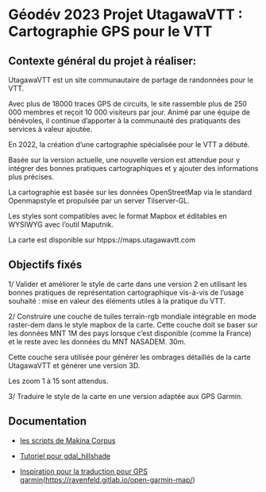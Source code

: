 # Géodév 2023 Projet UtagawaVTT : Cartographie GPS pour le VTT

## Contexte général du projet à réaliser:

UtagawaVTT est un site communautaire de partage de randonnées pour le VTT.

Avec plus de 18000 traces GPS de circuits, le site rassemble plus de 250 000 membres et reçoit 10 000 visiteurs par jour. Animé par une équipe de bénévoles, il continue d’apporter à la communauté des pratiquants des services à valeur ajoutée.

En 2022, la création d’une cartographie spécialisée pour le VTT a débuté.

Basée sur la version actuelle, une nouvelle version est attendue pour y intégrer des bonnes pratiques cartographiques et y ajouter des informations plus précises.

La cartographie est basée sur les données OpenStreetMap via le standard Openmapstyle et propulsée par un server Tilserver-GL.

Les styles sont compatibles avec le format Mapbox et éditables en WYSIWYG avec l’outil Maputnik.

La carte est disponible sur htpps://maps.utagawavtt.com

## Objectifs fixés

1/ Valider et améliorer le style de carte dans une version 2 en utilisant les bonnes pratiques de représentation cartographique vis-à-vis de l’usage souhaité : mise en valeur des éléments utiles à la pratique du VTT. 

2/ Construire une couche de tuiles terrain-rgb mondiale intégrable en mode raster-dem dans le style mapbox de la carte.
Cette couche doit se baser sur les données MNT 1M des pays lorsque c’est disponible (comme la France) et le reste avec les données du MNT NASADEM. 30m.

Cette couche sera utilisée pour générer les ombrages détaillés de la carte UtagawaVTT et générer une version 3D.

Les zoom 1 à 15 sont attendus.

3/ Traduire le style de la carte en une version adaptée aux GPS Garmin.

## Documentation

* [les scripts de Makina Corpus](https://makina-corpus.com/sig-webmapping/representation-des-modeles-numeriques-de-terrain-sur-le-web-ombrage-et-3d)
* [Tutoriel pour gdal_hillshade](https://github.com/clhenrick/gdal_hillshade_tutorial)

* [Inspiration pour la traduction pour GPS garmin](https://gitlab.com/ravenfeld/garmincustommap)(https://ravenfeld.gitlab.io/open-garmin-map/)





